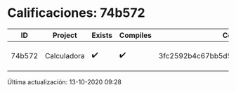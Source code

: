 # Calificaciones: 74b572
|ID|Project|Exists|Compiles|CommitHash|CommitDate|CheckDate|Comments|
|-|-|-|-|-|-|-|-|
|74b572|Calculadora|✔️|✔️|3fc2592b4c67bb5d592aaeb5e410967f74685abe|08-10-2020 14:04:08|13-10-2020 09:28:14|NULL|

Última actualización: 13-10-2020 09:28